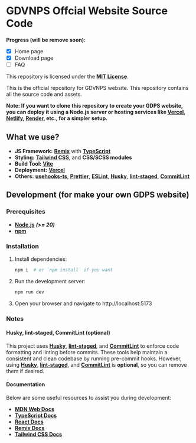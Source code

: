 # GDVNPS Offcial Website Source Code

**Progress (will be remove soon):**
- [x] Home page
- [x] Download page
- [ ] FAQ

This repository is licensed under the **[MIT License](LICENSE)**.

This is the official repository for GDVNPS website. This repository contains all the source code and assets.

**Note: If you want to clone this repository to create your GDPS website, you can deploy it using a Node.js server or hosting services like **[Vercel](https://vercel.com/)**, **[Netlify](https://www.netlify.com/)**, **[Render](https://render.com/)**, etc., for a simpler setup.**

## What we use?

- **JS Framework:** **[Remix](https://remix.run/)** with **[TypeScript](https://www.typescriptlang.org/)**
- **Styling:** **[Tailwind CSS](https://tailwindcss.com/)**, and **CSS/SCSS modules**
- **Build Tool:** **[Vite](https://vite.dev/)**
- **Deployment:** **[Vercel](https://vercel.com/)**
- **Others:** **[usehooks-ts](https://usehooks-ts.com/)**, **[Prettier](https://prettier.io/)**, **[ESLint](https://eslint.org/)**, **[Husky](https://typicode.github.io/husky/)**, **[lint-staged](https://github.com/lint-staged/lint-staged)**, **[CommitLint](https://commitlint.js.org)**

## Development (for make your own GDPS website)

### Prerequisites

- **[Node.js](https://nodejs.org/)** **_(>= 20)_**
- **[npm](https://www.npmjs.com/)**

### Installation

1. Install dependencies:

   ```sh
   npm i  # or `npm install` if you want
   ```

2. Run the development server:

   ```sh
   npm run dev
   ```

3. Open your browser and navigate to http://localhost:5173

### Notes

#### Husky, lint-staged, CommitLint (optional)

This project uses **[Husky](https://typicode.github.io/husky/)**, **[lint-staged](https://github.com/lint-staged/lint-staged)**, and **[CommitLint](https://commitlint.js.org)** to enforce code formatting and linting before commits. These tools help maintain a consistent and clean codebase by running pre-commit hooks. However, using **[Husky](https://typicode.github.io/husky/)**, **[lint-staged](https://github.com/lint-staged/lint-staged)**, and **[CommitLint](https://commitlint.js.org)** is **optional**, so you can remove them if desired.

#### Documentation

Below are some useful resources to assist you during development:

- **[MDN Web Docs](https://developer.mozilla.org/)**
- **[TypeScript Docs](https://www.typescriptlang.org/docs/)**
- **[React Docs](https://react.dev/)**
- **[Remix Docs](https://remix.run/docs/)**
- **[Tailwind CSS Docs](https://tailwindcss.com/docs/)**
